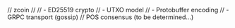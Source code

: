 // zcoin
//
// - ED25519 crypto
// - UTXO model
// - Protobuffer encoding
// - GRPC transport (gossip)
// POS consensus (to be determined...)
